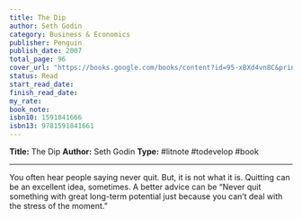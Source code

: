 ```yaml
---
title: The Dip
author: Seth Godin
category: Business & Economics
publisher: Penguin
publish_date: 2007
total_page: 96
cover_url: "https://books.google.com/books/content?id=95-xBXd4vn8C&printsec=frontcover&img=1&zoom=1&source=gbs_api"
status: Read
start_read_date: 
finish_read_date: 
my_rate: 
book_note: 
isbn10: 1591841666
isbn13: 9781591841661
---
```

**Title:** The Dip
**Author:** Seth Godin
**Type:** #litnote #todevelop #book 

---
You often hear people saying never quit. But, it is not what it is. Quitting can be an excellent idea, sometimes. A better advice can be “Never quit something with great long-term potential just because you can’t deal with the stress of the moment.”